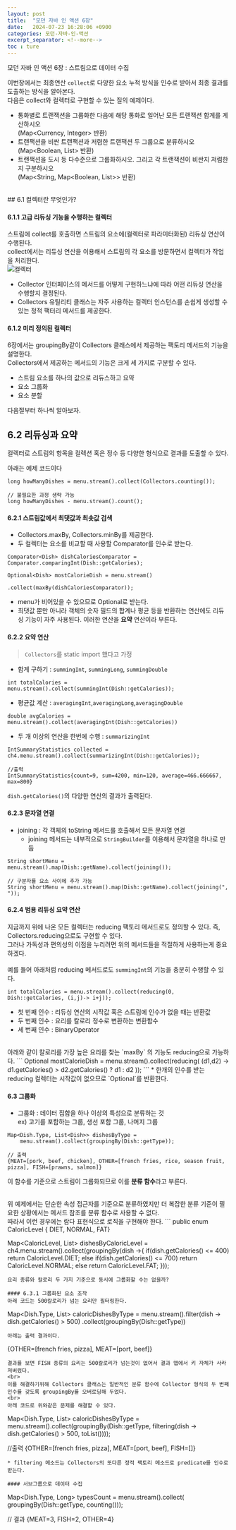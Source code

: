 ```yaml
---
layout: post
title:  "모던 자바 인 액션 6장"
date:   2024-07-23 16:28:06 +0900
categories: 모던-자바-인-액션
excerpt_separator: <!--more-->
toc : ture
---
```

모던 자바 인 액션 6장 : 스트림으로 데이터 수집
<!--more-->

이번장에서는 최종연산 `collect`로 다양한 요소 누적 방식을 인수로 받아서 최종 결과를 도출하는 방식을 알아본다.<br>
다음은 collect와 컬렉터로 구현할 수 있는 질의 예제이다.
* 통화별로 트랜잭션을 그룹화한 다음에 해당 통화로 일어난 모든 트랜잭션 합계를 계산하시오<br>
(Map<Currency, Integer> 반환)
* 트랜잭션을 비싼 트랜잭션과 저렴한 트랜잭션 두 그룹으로 분류하시오<br>
(Map<Boolean, List<Transaction>> 반환)
* 트랜잭션을 도시 등 다수준으로 그룹화하시오. 그리고 각 트랜잭션이 비싼지 저렴한지 구분하시오<br>
(Map<String, Map<Boolean, List<Transaction>>> 반환)

<br>
## 6.1 컬렉터란 무엇인가?

#### 6.1.1 고급 리듀싱 기능을 수행하는 컬렉터
스트림에 collect를 호출하면 스트림의 요소에(컬렉터로 파라미터화된) 리듀싱 연산이 수행된다.<br>
collect에서는 리듀싱 연산을 이용해서 스트림의 각 요소를 방문하면서 컬렉터가 작업을 처리한다.<br>
![컬렉터](/assets/모던자바인액션/20240723_collector.png)

* Collector 인터페이스의 메서드를 어떻게 구현하느냐에 따라 어떤 리듀싱 연산을 수행할지 결정된다.
* Collectors 유틸리티 클래스는 자주 사용하는 컬렉터 인스턴스를 손쉽게 생성할 수 있는 정적 팩터리 메서드를 제공한다.

#### 6.1.2 미리 정의된 컬렉터
6장에서는 groupingBy같이 Collectors 클래스에서 제공하는 팩토리 메서드의 기능을 설명한다.<br>
Collectors에서 제공하는 메서드의 기능은 크게 세 가지로 구분할 수 있다.
* 스트림 요소를 하나의 값으로 리듀스하고 요약
* 요소 그룹화
* 요소 분할

다음절부터 하나씩 알아보자.

## 6.2 리듀싱과 요약
컬렉터로 스트림의 항목을 컬렉션 혹은 정수 등 다양한 형식으로 결과를 도출할 수 있다. <br>

아래는 예제 코드이다
```
long howManyDishes = menu.stream().collect(Collectors.counting());

// 불필요한 과정 생략 가능
long howManyDishes - menu.stream().count();
```

#### 6.2.1 스트림값에서 최댓값과 최솟값 검색
* Collectors.maxBy, Collectors.minBy를 제공한다.
* 두 컬렉터는 요소를 비교할 때 사용할 Comparator를 인수로 받는다.

```
Comparator<Dish> dishCaloriesComparator = Comparator.comparingInt(Dish::getCalories);

Optional<Dish> mostCalorieDish = menu.stream()
                                    .collect(maxBy(dishCaloriesComparator));
```
* menu가 비어있을 수 있으므로 Optional로 받는다.
* 최댓값 뿐만 아니라 객체의 숫자 필드의 합계나 평균 등을 반환하는 연산에도 리듀싱 기능이 자주 사용된다. 이러한 연산을 <b>요약</b> 연산이라 부른다.

#### 6.2.2 요약 연산
> `Collectors`를 static import 했다고 가정<br>

* 합계 구하기 : `summingInt`, `summingLong`, `summingDouble`
```
int totalCalories = menu.stream().collect(summingInt(Dish::getCalories));
```
* 평균값 계산 : `averagingInt`,`averagingLong`,`averagingDouble`
```
double avgCalories = menu.stream().collect(averagingInt(Dish::getCalories))
```
* 두 개 이상의 연산을 한번에 수행 : `summarizingInt`

```
IntSummaryStatistics collected = ch4.menu.stream().collect(summarizingInt(Dish::getCalories));

//출력
IntSummaryStatistics{count=9, sum=4200, min=120, average=466.666667, max=800}
```
`dish.getCalories()`의 다양한 연산의 결과가 출력된다.
<br>
#### 6.2.3 문자열 연결
* joining : 각 객체의 toString 메서드를 호출해서 모든 문자열 연결
    * joining 메서드는 내부적으로 `StringBuilder`를 이용해서 문자열을 하나로 만듬 

```
String shortMenu = menu.stream().map(Dish::getName).collect(joining());

// 구분자를 요소 사이에 추가 가능
String shortMenu = menu.stream().map(Dish::getName).collect(joining(", "));
```

#### 6.2.4 범용 리듀싱 요약 연산
지금까지 위에 나온 모든 컬렉터는 reducing 팩토리 메서드로도 정의할 수 있다. 즉, Collectors.reducing으로도 구현할 수 있다.<br>
그러나 가독성과 편의성의 이점을 누리려면 위의 메서드들을 적절하게 사용하는게 중요하겠다.<br>
<br>
예를 들어 아래처럼 reducing 메서드로도 `summingInt`의 기능을 충분히 수행할 수 있다.
```
int totalCalories = menu.stream().collect(reducing(0, Dish::getCalories, (i,j)-> i+j));
```
* 첫 번째 인수 : 리듀싱 연산의 시작값 혹은 스트림에 인수가 없을 때는 반환값
* 두 번째 인수 : 요리를 칼로리 정수로 변환하는 변환함수
* 세 번째 인수 : BinaryOperator

<br>
아래와 같이 칼로리를 가장 높은 요리를 찾는 `maxBy` 의 기능도 reducing으로 가능하다.
```
Optional<Dish> mostCalorieDish = 
    menu.stream().collect(reducing(
        (d1,d2) -> d1.getCalories() > d2.getCalories() ? d1 : d2
    ));
```
* 한개의 인수를 받는 reducing 컬렉터는 시작값이 없으므로 `Optional<Dish>`를 반환한다.


#### 6.3 그룹화
* 그룹화 : 데이터 집합을 하나 이상의 특성으로 분류하는 것<br>
ex) 고기를 포함하는 그룹, 생선 포함 그룹, 나머지 그룹

```
Map<Dish.Type, List<Dish>> dishesByType = 
    menu.stream().collect(groupingBy(Dish::getType));

// 출력
{MEAT=[pork, beef, chicken], OTHER=[french fries, rice, season fruit, pizza], FISH=[prawns, salmon]}
```
이 함수를 기준으로 스트림이 그룹화되므로 이를 <b>분류 함수</b>라고 부른다.

<br>
위 예제에서는 단순한 속성 접근자를 기준으로 분류하였지만 더 복잡한 분류 기준이 필요한 상황에서는 메서드 참조를 분류 함수로 사용할 수 없다.
<br>
따라서 이런 경우에는 람다 표현식으로 로직을 구현해야 한다.
```
public enum CaloricLevel { DIET, NORMAL, FAT}

Map<CaloricLevel, List<Dish>> dishesByCaloricLevel = ch4.menu.stream().collect(groupingBy(dish ->{
            if(dish.getCalories() <= 400) return CaloricLevel.DIET;
            else if(dish.getCalories() <= 700) return CaloricLevel.NORMAL;
            else return CaloricLevel.FAT;
        }));    
```
요리 종류와 칼로리 두 가지 기준으로 동시에 그룹화할 수는 없을까?

#### 6.3.1 그룹화된 요소 조작
아래 코드는 500칼로리가 넘는 요리만 필터링한다.
```
Map<Dish.Type, List<Dish>> caloricDishesByType = 
    menu.stream().filter(dish -> dish.getCalories() > 500)
    .collect(groupingBy(Dish::getType))
```
아래는 출력 결과이다.
```
{OTHER=[french fries, pizza], MEAT=[port, beef]}
```
결과를 보면 FISH 종류의 요리는 500칼로리가 넘는것이 없어서 결과 맵에서 키 자체가 사라져버렸다. 
<br>
이를 해결하기위해 Collectors 클래스는 일반적인 분류 함수에 Collector 형식의 두 번째 인수를 갖도록 groupingBy를 오버로딩해 두었다.
<br>
아래 코드로 위와같은 문제를 해결할 수 있다.
```
Map<Dish.Type, List<Dish>> caloricDishesByType = 
    menu.stream().collect(groupingBy(Dish::getType,
    filtering(dish -> dish.getCalories() > 500, toList())));

//출력
{OTHER=[french fries, pizza], MEAT=[port, beef], FISH=[]}
```
* filtering 메소드는 Collectors의 또다른 정적 팩토리 메소드로 predicate를 인수로 받는다.

#### 서브그룹으로 데이터 수집
```
Map<Dish.Type, Long> typesCount = menu.stream().collect(
    groupingBy(Dish::getType, counting()));

// 결과
{MEAT=3, FISH=2, OTHER=4}
```
